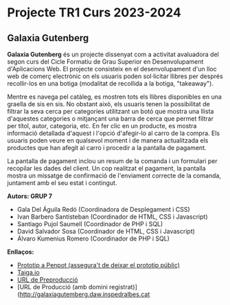 # Projecte TR1 Curs 2023-2024

## Galaxia Gutenberg

**Galaxia Gutenberg** és un projecte dissenyat com a activitat avaluadora del segon curs del Cicle Formatiu de Grau Superior en Desenvolupament d'Aplicacions Web. El projecte consisteix en el desenvolupament d'un lloc web de comerç electrònic on els usuaris poden sol·licitar llibres per després recollir-los en una botiga (modalitat de recollida a la botiga, "takeaway").


Mentre es navega pel catàleg, es mostren tots els llibres disponibles en una graella de sis en sis. No obstant això, els usuaris tenen la possibilitat de filtrar la seva cerca per categories utilitzant un botó que mostra una llista d'aquestes categories o mitjançant una barra de cerca que permet filtrar per títol, autor, categoria, etc. En fer clic en un producte, es mostra informació detallada d'aquest i l'opció d'afegir-lo al carro de la compra. Els usuaris poden veure en qualsevol moment i de manera actualitzada els productes que han afegit al carro i procedir a la pantalla de pagament.

La pantalla de pagament inclou un resum de la comanda i un formulari per recopilar les dades del client. Un cop realitzat el pagament, la pantalla mostra un missatge de confirmació de l'enviament correcte de la comanda, juntament amb el seu estat i contingut.

**Autors: GRUP 7**
- Gala Del Águila Redó (Coordinadora de Desplegament i CSS)
- Ivan Barbero Santisteban (Coordinador de HTML, CSS i Javascript)
- Santiago Pujol Saumell (Coordinador de PHP i SQL)
- David Salvador Sosa (Coordinador de HTML, CSS i Javascript)
- Álvaro Kumenius Romero (Coordinador de PHP i SQL)

**Enllaços:**
- [Prototip a Penpot (assegura't de deixar el prototip públic)](https://design.penpot.app/#/view/bc104529-972b-8028-8003-522fc01f9f96?page-id=bc104529-972b-8028-8003-522fc01f9f97&section=interactions&frame-id=08c53b94-d879-809b-8003-522fd66e4565&index=0&share-id=bc104529-972b-8028-8003-536571d1b86e)
- [Taiga.io](https://tree.taiga.io/project/santipu03-tr1g7)
- [URL de Preproducció](http://galaxiagutemberg.daw.inspedralbes.cat)
- [URL de Producció (amb domini registrat)](http://galaxiagutemberg.daw.inspedralbes.cat
